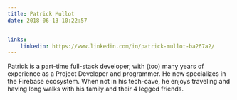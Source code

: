 ```yaml
---
title: Patrick Mullot
date: 2018-06-13 10:22:57


links:
    linkedin: https://www.linkedin.com/in/patrick-mullot-ba267a2/
---
```


Patrick is a part-time full-stack developer, with (too) many years of experience as a Project Developer and programmer. He now specializes in the Firebase ecosystem. When not in his tech-cave, he enjoys traveling and having long walks with his family and their 4 legged friends.